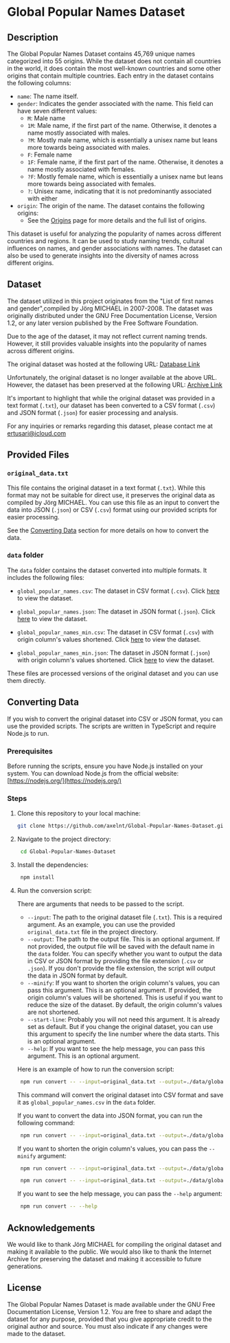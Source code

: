 # Global Popular Names Dataset

## Description

The Global Popular Names Dataset contains 45,769 unique names categorized into 55 origins. While the dataset does not
contain all countries in the world, it does contain the most well-known countries and some other origins that contain
multiple countries. Each entry in the dataset contains the following columns:

- `name`: The name itself.
- `gender`: Indicates the gender associated with the name. This field can have seven different values:
  - `M`: Male name
  - `1M`: Male name, if the first part of the name. Otherwise, it denotes a name mostly associated with males.
  - `?M`: Mostly male name, which is essentially a unisex name but leans more towards being associated with males.
  - `F`: Female name
  - `1F`: Female name, if the first part of the name. Otherwise, it denotes a name mostly associated with females.
  - `?F`: Mostly female name, which is essentially a unisex name but leans more towards being associated with females.
  - `?`: Unisex name, indicating that it is not predominantly associated with either
- `origin`: The origin of the name. The dataset contains the following origins:
  - See the [Origins](origins.md) page for more details and the full list of origins.

This dataset is useful for analyzing the popularity of names across different countries and regions. It can be used to
study naming trends, cultural influences on names, and gender associations with names. The dataset can also be used to
generate insights into the diversity of names across different origins.

## Dataset

The dataset utilized in this project originates from the "List of first names and gender",compiled by Jörg MICHAEL in
2007-2008. The dataset was originally distributed under the GNU Free Documentation License, Version 1.2, or any later
version published by the Free Software Foundation.

Due to the age of the dataset, it may not reflect current naming trends. However, it still provides valuable insights
into the popularity of names across different origins.

The original dataset was hosted at the following URL: [Database Link](ftp://ftp.heise.de/pub/ct/listings/0717-182.zip)

Unfortunately, the original dataset is no longer available at the above URL. However, the dataset has been preserved at
the following URL:
[Archive Link](https://web.archive.org/web/20200414235453/ftp://ftp.heise.de/pub/ct/listings/0717-182.zip)

It's important to highlight that while the original dataset was provided in a text format (`.txt`), our dataset has been
converted to a CSV format (`.csv`) and JSON format (`.json`) for easier processing and analysis.

For any inquiries or remarks regarding this dataset, please contact me at
[ertusari@icloud.com](mailto:ertusari@icloud.com)

## Provided Files

### `original_data.txt`

This file contains the original dataset in a text format (`.txt`). While this format may not be suitable for direct use,
it preserves the original data as compiled by Jörg MICHAEL. You can use this file as an input to convert the data into
JSON (`.json`) or CSV (`.csv`) format using our provided scripts for easier processing.

See the [Converting Data](#converting-data) section for more details on how to convert the data.

### `data` folder

The `data` folder contains the dataset converted into multiple formats. It includes the following files:

- `global_popular_names.csv`: The dataset in CSV format (`.csv`). Click [here](data/global_popular_names.csv) to view
  the dataset.
- `global_popular_names.json`: The dataset in JSON format (`.json`). Click [here](data/global_popular_names.json) to
  view the dataset.

- `global_popular_names_min.csv`: The dataset in CSV format (`.csv`) with origin column's values shortened. Click
  [here](data/global_popular_names_min.csv) to view the dataset.
- `global_popular_names_min.json`: The dataset in JSON format (`.json`) with origin column's values shortened. Click
  [here](data/global_popular_names_min.json) to view the dataset.

These files are processed versions of the original dataset and you can use them directly.

## Converting Data

If you wish to convert the original dataset into CSV or JSON format, you can use the provided scripts. The scripts are
written in TypeScript and require Node.js to run.

### Prerequisites

Before running the scripts, ensure you have Node.js installed on your system. You can download Node.js from the official
website: [https://nodejs.org/](https://nodejs.org/)

### Steps

1. Clone this repository to your local machine:

   ```bash
   git clone https://github.com/axelnt/Global-Popular-Names-Dataset.git
   ```

2. Navigate to the project directory:

   ```bash
    cd Global-Popular-Names-Dataset
   ```

3. Install the dependencies:

   ```bash
    npm install
   ```

4. Run the conversion script:

   There are arguments that needs to be passed to the script.

   - `--input`: The path to the original dataset file (`.txt`). This is a required argument. As an example, you can use
     the provided `original_data.txt` file in the project directory.
   - `--output`: The path to the output file. This is an optional argument. If not provided, the output file will be
     saved with the default name in the `data` folder. You can specify whether you want to output the data in CSV or
     JSON format by providing the file extension (`.csv` or `.json`). If you don't provide the file extension, the
     script will output the data in JSON format by default.
   - `--minify`: If you want to shorten the origin column's values, you can pass this argument. This is an optional
     argument. If provided, the origin column's values will be shortened. This is useful if you want to reduce the size
     of the dataset. By default, the origin column's values are not shortened.
   - `--start-line`: Probably you will not need this argument. It is already set as default. But if you change the
     original dataset, you can use this argument to specify the line number where the data starts. This is an optional
     argument.
   - `--help`: If you want to see the help message, you can pass this argument. This is an optional argument.

   Here is an example of how to run the conversion script:

   ```bash
    npm run convert -- --input=original_data.txt --output=./data/global_popular_names.csv
   ```

   This command will convert the original dataset into CSV format and save it as `global_popular_names.csv` in the
   `data` folder.

   If you want to convert the data into JSON format, you can run the following command:

   ```bash
    npm run convert -- --input=original_data.txt --output=./data/global_popular_names.json
   ```

   If you want to shorten the origin column's values, you can pass the `--minify` argument:

   ```bash
    npm run convert -- --input=original_data.txt --output=./data/global_popular_names_min.csv --minify
   ```

   ```bash
    npm run convert -- --input=original_data.txt --output=./data/global_popular_names_min.json --minify
   ```

   If you want to see the help message, you can pass the `--help` argument:

   ```bash
    npm run convert -- --help
   ```

## Acknowledgements

We would like to thank Jörg MICHAEL for compiling the original dataset and making it available to the public. We would
also like to thank the Internet Archive for preserving the dataset and making it accessible to future generations.

## License

The Global Popular Names Dataset is made available under the GNU Free Documentation License, Version 1.2. You are free
to share and adapt the dataset for any purpose, provided that you give appropriate credit to the original author and
source. You must also indicate if any changes were made to the dataset.
